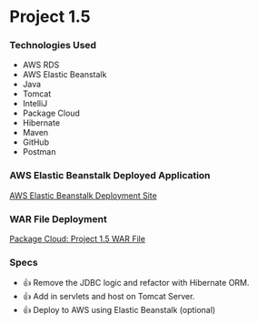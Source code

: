 # Project 1.5

### Technologies Used
* AWS RDS
* AWS Elastic Beanstalk
* Java
* Tomcat
* IntelliJ
* Package Cloud
* Hibernate
* Maven
* GitHub
* Postman

### AWS Elastic Beanstalk Deployed Application
[AWS Elastic Beanstalk Deployment Site](http://packagecloudproject15-env.eba-72encybg.us-east-2.elasticbeanstalk.com/)

### WAR File Deployment
[Package Cloud: Project 1.5 WAR File](https://packagecloud.io/lopezjronald/project_ceglarek_lopez_release)

### Specs
- :+1: Remove the JDBC logic and refactor with Hibernate ORM.
- :+1: Add in servlets and host on Tomcat Server.
- :+1: Deploy to AWS using Elastic Beanstalk (optional)

